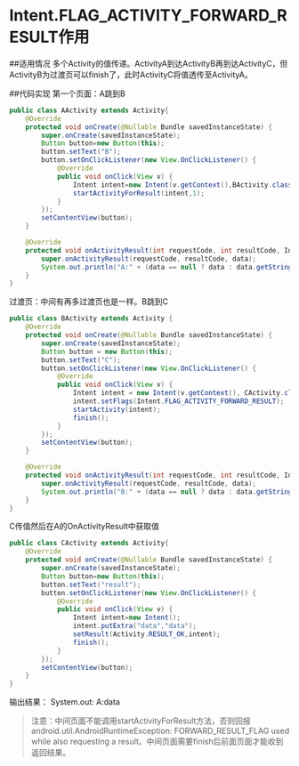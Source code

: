 ﻿# Intent.FLAG_ACTIVITY_FORWARD_RESULT作用
##适用情况
多个Activity的值传递。ActivityA到达ActivityB再到达ActivityC，但ActivityB为过渡页可以finish了，此时ActivityC将值透传至ActivityA。

##代码实现
第一个页面：A跳到B

```java
public class AActivity extends Activity{
    @Override
    protected void onCreate(@Nullable Bundle savedInstanceState) {
        super.onCreate(savedInstanceState);
        Button button=new Button(this);
        button.setText("B");
        button.setOnClickListener(new View.OnClickListener() {
            @Override
            public void onClick(View v) {
                Intent intent=new Intent(v.getContext(),BActivity.class);
                startActivityForResult(intent,1);
            }
        });
        setContentView(button);
    }

    @Override
    protected void onActivityResult(int requestCode, int resultCode, Intent data) {
        super.onActivityResult(requestCode, resultCode, data);
        System.out.println("A:" + (data == null ? data : data.getStringExtra("data")));
    }
}
```

过渡页：中间有再多过渡页也是一样。B跳到C

```java
public class BActivity extends Activity {
    @Override
    protected void onCreate(@Nullable Bundle savedInstanceState) {
        super.onCreate(savedInstanceState);
        Button button = new Button(this);
        button.setText("C");
        button.setOnClickListener(new View.OnClickListener() {
            @Override
            public void onClick(View v) {
                Intent intent = new Intent(v.getContext(), CActivity.class);
                intent.setFlags(Intent.FLAG_ACTIVITY_FORWARD_RESULT);
                startActivity(intent);
                finish();
            }
        });
        setContentView(button);
    }

    @Override
    protected void onActivityResult(int requestCode, int resultCode, Intent data) {
        super.onActivityResult(requestCode, resultCode, data);
        System.out.println("B:" + (data == null ? data : data.getStringExtra("data")));
    }
}
```

C传值然后在A的OnActivityResult中获取值

```java
public class CActivity extends Activity{
    @Override
    protected void onCreate(@Nullable Bundle savedInstanceState) {
        super.onCreate(savedInstanceState);
        Button button=new Button(this);
        button.setText("result");
        button.setOnClickListener(new View.OnClickListener() {
            @Override
            public void onClick(View v) {
                Intent intent=new Intent();
                intent.putExtra("data","data");
                setResult(Activity.RESULT_OK,intent);
                finish();
            }
        });
        setContentView(button);
    }
}
```

输出结果：
System.out: A:data

>注意：中间页面不能调用startActivityForResult方法，否则回报android.util.AndroidRuntimeException: FORWARD_RESULT_FLAG used while also requesting a result。中间页面需要finish后前面页面才能收到返回结果。


